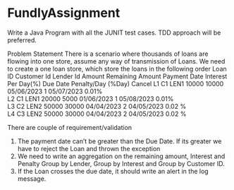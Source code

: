 # FundlyAssignment

Write a Java Program with all the JUNIT test cases. TDD approach will be preferred. 

Problem Statement
There is a scenario where thousands of loans are flowing into one store, assume any way of transmission of Loans. We need to create a one loan store, which store the loans in the following order
Loan ID	Customer Id	Lender Id	Amount	Remaining Amount	Payment Date	Interest Per Day(%)	Due Date	Penalty/Day
(%Day)	Cancel
L1	C1	LEN1	10000	10000	05/06/2023	1	05/07/2023	0.01%	
L2	C1	LEN1	20000	5000	01/06/2023	1	05/08/2023	0.01%	
L3	C2	LEN2	50000	30000	04/04/2023	2	04/05/2023	0.02 %	
L4	C3	LEN2	50000	30000	04/04/2023	2	04/05/2023	0.02 %	

There are couple of requirement/validation
1.	The payment date can’t be greater than the Due Date. If its greater we have to reject the Loan and thrown the exception
2.	We need to write an aggregation on the remaining amount, Interest and Penalty Group by Lender, Group by Interest and Group by Customer ID. 
3.	If the Loan crosses the due date, it should write an alert in the log message.

